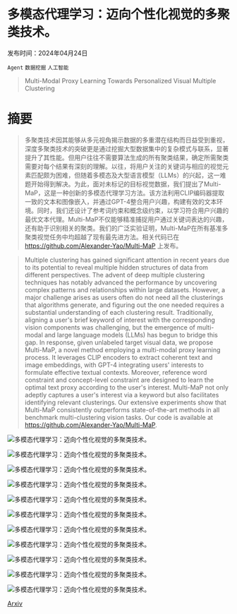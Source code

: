 # 多模态代理学习：迈向个性化视觉的多聚类技术。

发布时间：2024年04月24日

`Agent` `数据挖掘` `人工智能`

> Multi-Modal Proxy Learning Towards Personalized Visual Multiple Clustering

# 摘要

> 多聚类技术因其能够从多元视角揭示数据的多重潜在结构而日益受到重视，深度多聚类技术的突破更是通过挖掘大型数据集中的复杂模式与联系，显著提升了其性能。但用户往往不需要算法生成的所有聚类结果，确定所需聚类需要对每个结果有深刻的理解。以往，将用户关注的关键词与相应的视觉元素匹配颇为困难，但随着多模态及大型语言模型（LLMs）的兴起，这一难题开始得到解决。为此，面对未标记的目标视觉数据，我们提出了Multi-MaP，这是一种创新的多模态代理学习方法。该方法利用CLIP编码器提取一致的文本和图像嵌入，并通过GPT-4整合用户兴趣，构建有效的文本环境。同时，我们还设计了参考词约束和概念级约束，以学习符合用户兴趣的最优文本代理。Multi-MaP不仅能够精准捕捉用户通过关键词表达的兴趣，还有助于识别相关的聚类。我们的广泛实验证明，Multi-MaP在所有基准多聚类视觉任务中均超越了现有最先进方法。相关代码已在 https://github.com/Alexander-Yao/Multi-MaP 上发布。

> Multiple clustering has gained significant attention in recent years due to its potential to reveal multiple hidden structures of data from different perspectives. The advent of deep multiple clustering techniques has notably advanced the performance by uncovering complex patterns and relationships within large datasets. However, a major challenge arises as users often do not need all the clusterings that algorithms generate, and figuring out the one needed requires a substantial understanding of each clustering result. Traditionally, aligning a user's brief keyword of interest with the corresponding vision components was challenging, but the emergence of multi-modal and large language models (LLMs) has begun to bridge this gap. In response, given unlabeled target visual data, we propose Multi-MaP, a novel method employing a multi-modal proxy learning process. It leverages CLIP encoders to extract coherent text and image embeddings, with GPT-4 integrating users' interests to formulate effective textual contexts. Moreover, reference word constraint and concept-level constraint are designed to learn the optimal text proxy according to the user's interest. Multi-MaP not only adeptly captures a user's interest via a keyword but also facilitates identifying relevant clusterings. Our extensive experiments show that Multi-MaP consistently outperforms state-of-the-art methods in all benchmark multi-clustering vision tasks. Our code is available at https://github.com/Alexander-Yao/Multi-MaP.

![多模态代理学习：迈向个性化视觉的多聚类技术。](../../../paper_images/2404.15655/x1.png)

![多模态代理学习：迈向个性化视觉的多聚类技术。](../../../paper_images/2404.15655/x2.png)

![多模态代理学习：迈向个性化视觉的多聚类技术。](../../../paper_images/2404.15655/visual_gt_color.png)

![多模态代理学习：迈向个性化视觉的多聚类技术。](../../../paper_images/2404.15655/visual_gpt_color.png)

![多模态代理学习：迈向个性化视觉的多聚类技术。](../../../paper_images/2404.15655/visual_m_color.png)

![多模态代理学习：迈向个性化视觉的多聚类技术。](../../../paper_images/2404.15655/legend_color.png)

![多模态代理学习：迈向个性化视觉的多聚类技术。](../../../paper_images/2404.15655/visual_gt_species.png)

![多模态代理学习：迈向个性化视觉的多聚类技术。](../../../paper_images/2404.15655/visual_gpt_species.png)

![多模态代理学习：迈向个性化视觉的多聚类技术。](../../../paper_images/2404.15655/visual_m_species.png)

![多模态代理学习：迈向个性化视觉的多聚类技术。](../../../paper_images/2404.15655/legend_species.png)

![多模态代理学习：迈向个性化视觉的多聚类技术。](../../../paper_images/2404.15655/time_clip.png)

[Arxiv](https://arxiv.org/abs/2404.15655)